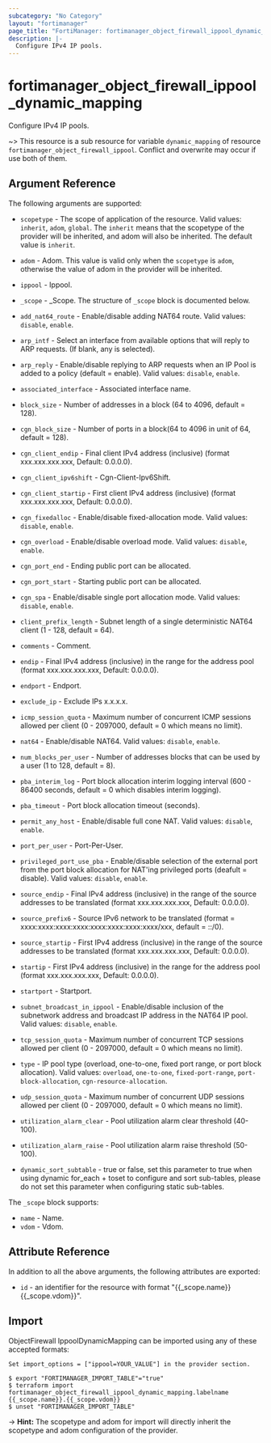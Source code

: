 ```yaml
---
subcategory: "No Category"
layout: "fortimanager"
page_title: "FortiManager: fortimanager_object_firewall_ippool_dynamic_mapping"
description: |-
  Configure IPv4 IP pools.
---
```


# fortimanager_object_firewall_ippool_dynamic_mapping
Configure IPv4 IP pools.

~> This resource is a sub resource for variable `dynamic_mapping` of resource `fortimanager_object_firewall_ippool`. Conflict and overwrite may occur if use both of them.



## Argument Reference


The following arguments are supported:

* `scopetype` - The scope of application of the resource. Valid values: `inherit`, `adom`, `global`. The `inherit` means that the scopetype of the provider will be inherited, and adom will also be inherited. The default value is `inherit`.
* `adom` - Adom. This value is valid only when the `scopetype` is `adom`, otherwise the value of adom in the provider will be inherited.
* `ippool` - Ippool.

* `_scope` - _Scope. The structure of `_scope` block is documented below.
* `add_nat64_route` - Enable/disable adding NAT64 route. Valid values: `disable`, `enable`.

* `arp_intf` - Select an interface from available options that will reply to ARP requests. (If blank, any is selected).
* `arp_reply` - Enable/disable replying to ARP requests when an IP Pool is added to a policy (default = enable). Valid values: `disable`, `enable`.

* `associated_interface` - Associated interface name.
* `block_size` - Number of addresses in a block (64 to 4096, default = 128).
* `cgn_block_size` - Number of ports in a block(64 to 4096 in unit of 64, default = 128).
* `cgn_client_endip` - Final client IPv4 address (inclusive) (format xxx.xxx.xxx.xxx, Default: 0.0.0.0).
* `cgn_client_ipv6shift` - Cgn-Client-Ipv6Shift.
* `cgn_client_startip` - First client IPv4 address (inclusive) (format xxx.xxx.xxx.xxx, Default: 0.0.0.0).
* `cgn_fixedalloc` - Enable/disable fixed-allocation mode. Valid values: `disable`, `enable`.

* `cgn_overload` - Enable/disable overload mode. Valid values: `disable`, `enable`.

* `cgn_port_end` - Ending public port can be allocated.
* `cgn_port_start` - Starting public port can be allocated.
* `cgn_spa` - Enable/disable single port allocation mode. Valid values: `disable`, `enable`.

* `client_prefix_length` - Subnet length of a single deterministic NAT64 client (1 - 128, default = 64).
* `comments` - Comment.
* `endip` - Final IPv4 address (inclusive) in the range for the address pool (format xxx.xxx.xxx.xxx, Default: 0.0.0.0).
* `endport` - Endport.
* `exclude_ip` - Exclude IPs x.x.x.x.
* `icmp_session_quota` - Maximum number of concurrent ICMP sessions allowed per client (0 - 2097000, default = 0 which means no limit).
* `nat64` - Enable/disable NAT64. Valid values: `disable`, `enable`.

* `num_blocks_per_user` - Number of addresses blocks that can be used by a user (1 to 128, default = 8).
* `pba_interim_log` - Port block allocation interim logging interval (600 - 86400 seconds, default = 0 which disables interim logging).
* `pba_timeout` - Port block allocation timeout (seconds).
* `permit_any_host` - Enable/disable full cone NAT. Valid values: `disable`, `enable`.

* `port_per_user` - Port-Per-User.
* `privileged_port_use_pba` - Enable/disable selection of the external port from the port block allocation for NAT'ing privileged ports (deafult = disable). Valid values: `disable`, `enable`.

* `source_endip` - Final IPv4 address (inclusive) in the range of the source addresses to be translated (format xxx.xxx.xxx.xxx, Default: 0.0.0.0).
* `source_prefix6` - Source IPv6 network to be translated (format = xxxx:xxxx:xxxx:xxxx:xxxx:xxxx:xxxx:xxxx/xxx, default = ::/0).
* `source_startip` - First IPv4 address (inclusive) in the range of the source addresses to be translated (format xxx.xxx.xxx.xxx, Default: 0.0.0.0).
* `startip` - First IPv4 address (inclusive) in the range for the address pool (format xxx.xxx.xxx.xxx, Default: 0.0.0.0).
* `startport` - Startport.
* `subnet_broadcast_in_ippool` - Enable/disable inclusion of the subnetwork address and broadcast IP address in the NAT64 IP pool. Valid values: `disable`, `enable`.

* `tcp_session_quota` - Maximum number of concurrent TCP sessions allowed per client (0 - 2097000, default = 0 which means no limit).
* `type` - IP pool type (overload, one-to-one, fixed port range, or port block allocation). Valid values: `overload`, `one-to-one`, `fixed-port-range`, `port-block-allocation`, `cgn-resource-allocation`.

* `udp_session_quota` - Maximum number of concurrent UDP sessions allowed per client (0 - 2097000, default = 0 which means no limit).
* `utilization_alarm_clear` - Pool utilization alarm clear threshold (40-100).
* `utilization_alarm_raise` - Pool utilization alarm raise threshold (50-100).
* `dynamic_sort_subtable` - true or false, set this parameter to true when using dynamic for_each + toset to configure and sort sub-tables, please do not set this parameter when configuring static sub-tables.

The `_scope` block supports:

* `name` - Name.
* `vdom` - Vdom.


## Attribute Reference

In addition to all the above arguments, the following attributes are exported:
* `id` - an identifier for the resource with format "{{_scope.name}} {{_scope.vdom}}".

## Import

ObjectFirewall IppoolDynamicMapping can be imported using any of these accepted formats:
```
Set import_options = ["ippool=YOUR_VALUE"] in the provider section.

$ export "FORTIMANAGER_IMPORT_TABLE"="true"
$ terraform import fortimanager_object_firewall_ippool_dynamic_mapping.labelname {{_scope.name}}.{{_scope.vdom}}
$ unset "FORTIMANAGER_IMPORT_TABLE"
```
-> **Hint:** The scopetype and adom for import will directly inherit the scopetype and adom configuration of the provider.
